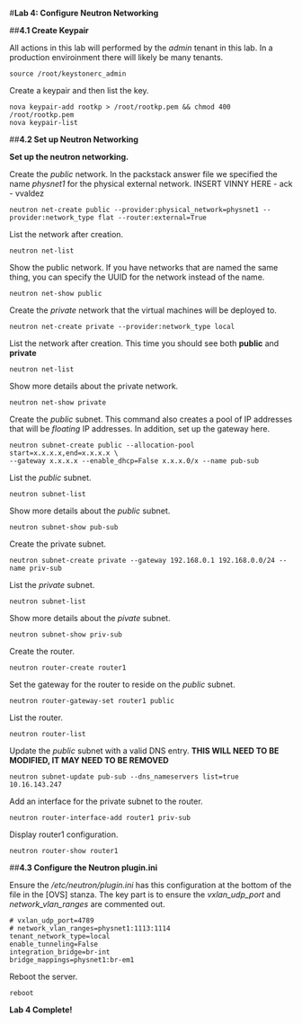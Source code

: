 #**Lab 4: Configure Neutron Networking**

##**4.1 Create Keypair**

All actions in this lab will performed by the *admin* tenant in this lab.  In a production enviroinment there will likely be many tenants.

    source /root/keystonerc_admin

Create a keypair and then list the key.

    nova keypair-add rootkp > /root/rootkp.pem && chmod 400 /root/rootkp.pem
    nova keypair-list



##**4.2 Set up Neutron Networking**

**Set up the neutron networking.**

        
Create the *public* network. In the packstack answer file we specified the name *physnet1* for the physical external network.  INSERT VINNY HERE - ack - vvaldez

    neutron net-create public --provider:physical_network=physnet1 --provider:network_type flat --router:external=True
        
List the network after creation.

    neutron net-list

Show the public network.  If you have networks that are named the same thing, you can specify the UUID for the network instead of the name.
        
    neutron net-show public
        
Create the *private* network that the virtual machines will be deployed to.

    neutron net-create private --provider:network_type local
        
List the network after creation.  This time you should see both **public** and **private**

    neutron net-list
        
Show more details about the private network.

    neutron net-show private
      
Create the *public* subnet. This command also creates a pool of IP addresses that will be *floating* IP addresses.  In addition, set up the gateway here.
  
    neutron subnet-create public --allocation-pool start=x.x.x.x,end=x.x.x.x \
    --gateway x.x.x.x --enable_dhcp=False x.x.x.0/x --name pub-sub
        
List the *public* subnet.

    neutron subnet-list
        
Show more details about the *public* subnet.

    neutron subnet-show pub-sub

Create the private subnet.       

    neutron subnet-create private --gateway 192.168.0.1 192.168.0.0/24 --name priv-sub
        
List the *private* subnet.

    neutron subnet-list

Show more details about the *pivate* subnet.

    neutron subnet-show priv-sub

Create the router.
        
    neutron router-create router1

Set the gateway for the router to reside on the *public* subnet.
        
    neutron router-gateway-set router1 public

List the router.
        
    neutron router-list

Update the *public* subnet with a valid DNS entry. **THIS WILL NEED TO BE MODIFIED, IT MAY NEED TO BE REMOVED**
        
    neutron subnet-update pub-sub --dns_nameservers list=true 10.16.143.247

Add an interface for the private subnet to the router.
        
    neutron router-interface-add router1 priv-sub

Display router1 configuration.

    neutron router-show router1
    
##**4.3 Configure the Neutron plugin.ini**

Ensure the */etc/neutron/plugin.ini* has this configuration at the bottom of the file in the [OVS] stanza. The key part is to ensure the *vxlan_udp_port* and *network_vlan_ranges* are commented out.

    # vxlan_udp_port=4789
    # network_vlan_ranges=physnet1:1113:1114
    tenant_network_type=local
    enable_tunneling=False
    integration_bridge=br-int
    bridge_mappings=physnet1:br-em1


    
Reboot the server.

    reboot

**Lab 4 Complete!**

<!--BREAK-->
